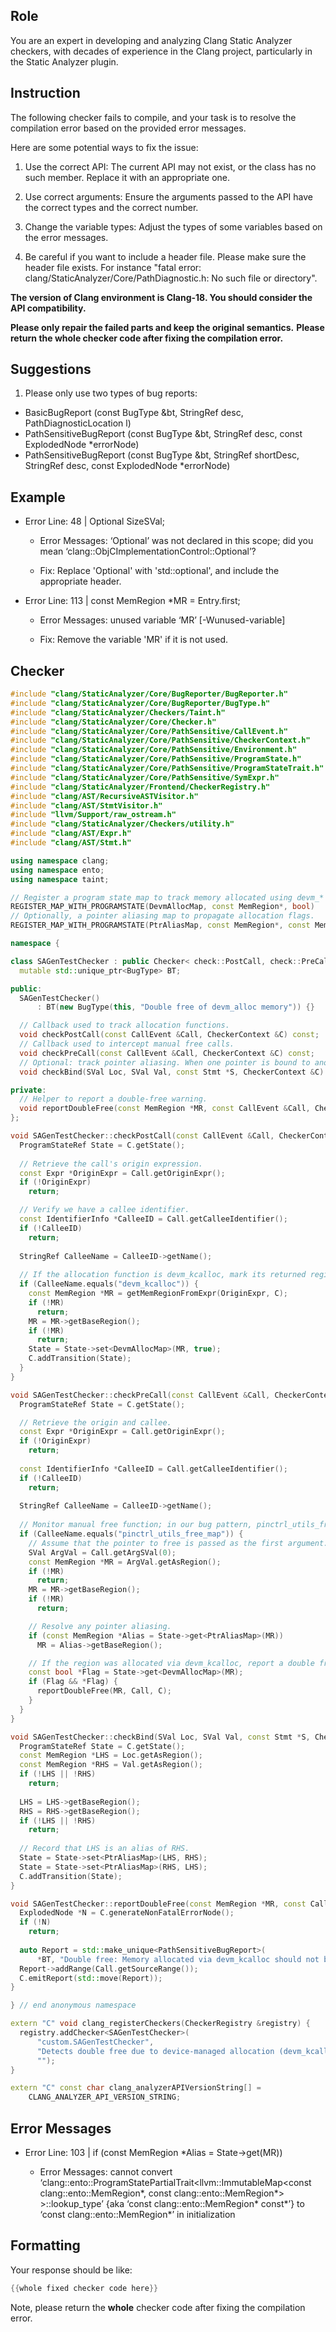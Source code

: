 ## Role

You are an expert in developing and analyzing Clang Static Analyzer checkers, with decades of experience in the Clang project, particularly in the Static Analyzer plugin.

## Instruction

The following checker fails to compile, and your task is to resolve the compilation error based on the provided error messages.

Here are some potential ways to fix the issue:

1. Use the correct API: The current API may not exist, or the class has no such member. Replace it with an appropriate one.

2. Use correct arguments: Ensure the arguments passed to the API have the correct types and the correct number.

3. Change the variable types: Adjust the types of some variables based on the error messages.

4. Be careful if you want to include a header file. Please make sure the header file exists. For instance "fatal error: clang/StaticAnalyzer/Core/PathDiagnostic.h: No such file or directory".

**The version of Clang environment is Clang-18. You should consider the API compatibility.**

**Please only repair the failed parts and keep the original semantics.**
**Please return the whole checker code after fixing the compilation error.**

## Suggestions

1. Please only use two types of bug reports:
  - BasicBugReport (const BugType &bt, StringRef desc, PathDiagnosticLocation l)
  - PathSensitiveBugReport (const BugType &bt, StringRef desc, const ExplodedNode *errorNode)
  - PathSensitiveBugReport (const BugType &bt, StringRef shortDesc, StringRef desc, const ExplodedNode *errorNode)

## Example

- Error Line: 48 |   Optional<DefinedOrUnknownSVal> SizeSVal; 

  - Error Messages: ‘Optional’ was not declared in this scope; did you mean ‘clang::ObjCImplementationControl::Optional’? 

  - Fix: Replace 'Optional<DefinedOrUnknownSVal>' with 'std::optional<DefinedOrUnknownSVal>', and include the appropriate header. 

- Error Line: 113 |     const MemRegion *MR = Entry.first;

    - Error Messages: unused variable ‘MR’ [-Wunused-variable]

    - Fix: Remove the variable 'MR' if it is not used.

## Checker

```cpp
#include "clang/StaticAnalyzer/Core/BugReporter/BugReporter.h"
#include "clang/StaticAnalyzer/Core/BugReporter/BugType.h"
#include "clang/StaticAnalyzer/Checkers/Taint.h"
#include "clang/StaticAnalyzer/Core/Checker.h"
#include "clang/StaticAnalyzer/Core/PathSensitive/CallEvent.h"
#include "clang/StaticAnalyzer/Core/PathSensitive/CheckerContext.h"
#include "clang/StaticAnalyzer/Core/PathSensitive/Environment.h"
#include "clang/StaticAnalyzer/Core/PathSensitive/ProgramState.h"
#include "clang/StaticAnalyzer/Core/PathSensitive/ProgramStateTrait.h"
#include "clang/StaticAnalyzer/Core/PathSensitive/SymExpr.h"
#include "clang/StaticAnalyzer/Frontend/CheckerRegistry.h"
#include "clang/AST/RecursiveASTVisitor.h"
#include "clang/AST/StmtVisitor.h"
#include "llvm/Support/raw_ostream.h"
#include "clang/StaticAnalyzer/Checkers/utility.h"
#include "clang/AST/Expr.h"
#include "clang/AST/Stmt.h"

using namespace clang;
using namespace ento;
using namespace taint;

// Register a program state map to track memory allocated using devm_* functions.
REGISTER_MAP_WITH_PROGRAMSTATE(DevmAllocMap, const MemRegion*, bool)
// Optionally, a pointer aliasing map to propagate allocation flags.
REGISTER_MAP_WITH_PROGRAMSTATE(PtrAliasMap, const MemRegion*, const MemRegion*)

namespace {

class SAGenTestChecker : public Checker< check::PostCall, check::PreCall, check::Bind > {
  mutable std::unique_ptr<BugType> BT;

public:
  SAGenTestChecker() 
      : BT(new BugType(this, "Double free of devm_alloc memory")) {}

  // Callback used to track allocation functions.
  void checkPostCall(const CallEvent &Call, CheckerContext &C) const;
  // Callback used to intercept manual free calls.
  void checkPreCall(const CallEvent &Call, CheckerContext &C) const;
  // Optional: track pointer aliasing. When one pointer is bound to another.
  void checkBind(SVal Loc, SVal Val, const Stmt *S, CheckerContext &C) const;

private:
  // Helper to report a double-free warning.
  void reportDoubleFree(const MemRegion *MR, const CallEvent &Call, CheckerContext &C) const;
};

void SAGenTestChecker::checkPostCall(const CallEvent &Call, CheckerContext &C) const {
  ProgramStateRef State = C.getState();
  
  // Retrieve the call's origin expression.
  const Expr *OriginExpr = Call.getOriginExpr();
  if (!OriginExpr)
    return;

  // Verify we have a callee identifier.
  const IdentifierInfo *CalleeID = Call.getCalleeIdentifier();
  if (!CalleeID)
    return;
  
  StringRef CalleeName = CalleeID->getName();
  
  // If the allocation function is devm_kcalloc, mark its returned region.
  if (CalleeName.equals("devm_kcalloc")) {
    const MemRegion *MR = getMemRegionFromExpr(OriginExpr, C);
    if (!MR)
      return;
    MR = MR->getBaseRegion();
    if (!MR)
      return;
    State = State->set<DevmAllocMap>(MR, true);
    C.addTransition(State);
  }
}

void SAGenTestChecker::checkPreCall(const CallEvent &Call, CheckerContext &C) const {
  ProgramStateRef State = C.getState();

  // Retrieve the origin and callee.
  const Expr *OriginExpr = Call.getOriginExpr();
  if (!OriginExpr)
    return;
  
  const IdentifierInfo *CalleeID = Call.getCalleeIdentifier();
  if (!CalleeID)
    return;
  
  StringRef CalleeName = CalleeID->getName();
  
  // Monitor manual free function; in our bug pattern, pinctrl_utils_free_map is used.
  if (CalleeName.equals("pinctrl_utils_free_map")) {
    // Assume that the pointer to free is passed as the first argument.
    SVal ArgVal = Call.getArgSVal(0);
    const MemRegion *MR = ArgVal.getAsRegion();
    if (!MR)
      return;
    MR = MR->getBaseRegion();
    if (!MR)
      return;

    // Resolve any pointer aliasing.
    if (const MemRegion *Alias = State->get<PtrAliasMap>(MR))
      MR = Alias->getBaseRegion();

    // If the region was allocated via devm_kcalloc, report a double free.
    const bool *Flag = State->get<DevmAllocMap>(MR);
    if (Flag && *Flag) {
      reportDoubleFree(MR, Call, C);
    }
  }
}

void SAGenTestChecker::checkBind(SVal Loc, SVal Val, const Stmt *S, CheckerContext &C) const {
  ProgramStateRef State = C.getState();
  const MemRegion *LHS = Loc.getAsRegion();
  const MemRegion *RHS = Val.getAsRegion();
  if (!LHS || !RHS)
    return;
  
  LHS = LHS->getBaseRegion();
  RHS = RHS->getBaseRegion();
  if (!LHS || !RHS)
    return;
  
  // Record that LHS is an alias of RHS.
  State = State->set<PtrAliasMap>(LHS, RHS);
  State = State->set<PtrAliasMap>(RHS, LHS);
  C.addTransition(State);
}

void SAGenTestChecker::reportDoubleFree(const MemRegion *MR, const CallEvent &Call, CheckerContext &C) const {
  ExplodedNode *N = C.generateNonFatalErrorNode();
  if (!N)
    return;
  
  auto Report = std::make_unique<PathSensitiveBugReport>(
      *BT, "Double free: Memory allocated via devm_kcalloc should not be manually freed", N);
  Report->addRange(Call.getSourceRange());
  C.emitReport(std::move(Report));
}

} // end anonymous namespace

extern "C" void clang_registerCheckers(CheckerRegistry &registry) {
  registry.addChecker<SAGenTestChecker>(
      "custom.SAGenTestChecker", 
      "Detects double free due to device-managed allocation (devm_kcalloc) being freed manually via pinctrl_utils_free_map",
      "");
}

extern "C" const char clang_analyzerAPIVersionString[] =
    CLANG_ANALYZER_API_VERSION_STRING;

```

## Error Messages 

- Error Line: 103 |     if (const MemRegion *Alias = State->get<PtrAliasMap>(MR))

	- Error Messages: cannot convert ‘clang::ento::ProgramStatePartialTrait<llvm::ImmutableMap<const clang::ento::MemRegion*, const clang::ento::MemRegion*> >::lookup_type’ {aka ‘const clang::ento::MemRegion* const*’} to ‘const clang::ento::MemRegion*’ in initialization



## Formatting 

Your response should be like: 

```cpp
{{whole fixed checker code here}}
```

Note, please return the **whole** checker code after fixing the compilation error.